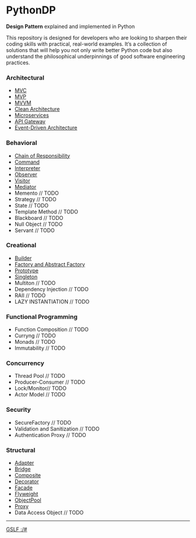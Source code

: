 # PythonDP
**Design Pattern** explained and implemented in Python

This repository is designed for developers who are looking to sharpen their coding skills with practical, real-world examples. It’s a collection of solutions that will help you not only write better Python code but also understand the philosophical underpinnings of good software engineering practices.

### Architectural
- [MVC](/Architectural/MVC/README.md)
- [MVP](/Architectural/MVP/README.md)
- [MVVM](Architectural/MVVM/README.md)
- [Clean Architecture](Architectural/CleanArchitecture/README.md)
- [Microservices](Architectural/Microservices/README.md)
- [API Gateway](Architectural/APIGateway/README.md)
- [Event-Driven Architecture](Architectural/EventDriven/README.md)



### Behavioral
- [Chain of Responsibility](/Behavioral/ChainResponsibility/README.md)
- [Command](/Behavioral/Command/README.md)
- [Interpreter](/Behavioral/Interpreter/README.md)
- [Observer](/Behavioral/Observer/README.md)
- [Visitor](/Behavioral/Visitor/README.md)
- [Mediator](/Behavioral/Mediator/README.md)
- Memento // TODO
- Strategy // TODO
- State // TODO
- Template Method // TODO
- Blackboard // TODO
- Null Object // TODO
- Servant // TODO



### Creational
- [Builder](/Creational/Builder/README.md)
- [Factory and Abstract Factory](/Creational/Factory/README.md)
- [Prototype](/Creational/Prototype/README.md)
- [Singleton](/Creational/Singleton/README.md)
- Multiton // TODO
- Dependency Injection // TODO
- RAII // TODO
- LAZY INSTANTIATION // TODO

### Functional Programming
- Function Composition // TODO 
- Curryng // TODO
- Monads // TODO
- Immutability // TODO

### Concurrency
- Thread Pool // TODO 
- Producer-Consumer // TODO
- Lock/Monitor// TODO
- Actor Model // TODO 

### Security
- SecureFactory // TODO
- Validation and Sanitization // TODO
- Authentication Proxy // TODO

### Structural
- [Adapter](/Structural/Adapter/README.md)
- [Bridge](/Structural/Bridge/README.md)
- [Composite](/Structural/Composite/README.md)
- [Decorator](/Structural/Decorator/README.md)
- [Facade](/Structural/Facade/README.md)
- [Flyweight](/Structural/Flyweight/README.md)
- [ObjectPool](/Structural/ObjectPool/README.md)
- [Proxy](/Structural/Proxy/README.md)
- Data Access Object // TODO

---

[GSLF :/#](https://gslf.it)


